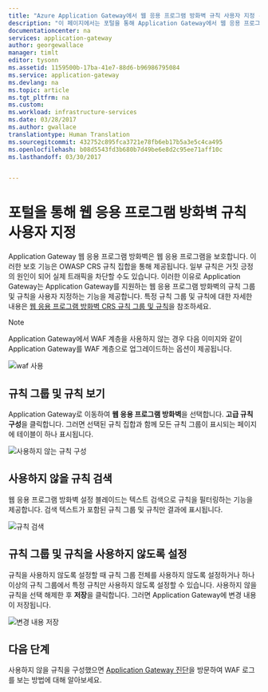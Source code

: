 ```yaml
---
title: "Azure Application Gateway에서 웹 응용 프로그램 방화벽 규칙 사용자 지정 - 포털 | Microsoft Docs"
description: "이 페이지에서는 포털을 통해 Application Gateway에서 웹 응용 프로그램 방화벽 규칙을 사용자 지정하는 방법을 설명합니다."
documentationcenter: na
services: application-gateway
author: georgewallace
manager: timlt
editor: tysonn
ms.assetid: 1159500b-17ba-41e7-88d6-b96986795084
ms.service: application-gateway
ms.devlang: na
ms.topic: article
ms.tgt_pltfrm: na
ms.custom: 
ms.workload: infrastructure-services
ms.date: 03/28/2017
ms.author: gwallace
translationtype: Human Translation
ms.sourcegitcommit: 432752c895fca3721e78fb6eb17b5a3e5c4ca495
ms.openlocfilehash: b08d5543fd3b680b7d49be6e8d2c95ee71aff10c
ms.lasthandoff: 03/30/2017


---
```


# <a name="customize-web-application-firewall-rules-through-the-portal"></a>포털을 통해 웹 응용 프로그램 방화벽 규칙 사용자 지정

Application Gateway 웹 응용 프로그램 방화벽은 웹 응용 프로그램을 보호합니다. 이러한 보호 기능은 OWASP CRS 규칙 집합을 통해 제공됩니다. 일부 규칙은 거짓 긍정의 원인이 되어 실제 트래픽을 차단할 수도 있습니다.  이러한 이유로 Application Gateway는 Application Gateway를 지원하는 웹 응용 프로그램 방화벽의 규칙 그룹 및 규칙을 사용자 지정하는 기능을 제공합니다. 특정 규칙 그룹 및 규칙에 대한 자세한 내용은 [웹 응용 프로그램 방화벽 CRS 규칙 그룹 및 규칙](application-gateway-crs-rulegroups-rules.md)을 참조하세요.

>[!NOTE]
> Application Gateway에서 WAF 계층을 사용하지 않는 경우 다음 이미지와 같이 Application Gateway를 WAF 계층으로 업그레이드하는 옵션이 제공됩니다.

![waf 사용][fig1]

## <a name="view-rule-groups-and-rules"></a>규칙 그룹 및 규칙 보기

Application Gateway로 이동하여 **웹 응용 프로그램 방화벽**을 선택합니다.  **고급 규칙 구성**을 클릭합니다.  그러면 선택된 규칙 집합과 함께 모든 규칙 그룹이 표시되는 페이지에 테이블이 하나 표시됩니다.

![사용하지 않는 규칙 구성][1]

## <a name="search-for-rules-to-disable"></a>사용하지 않을 규칙 검색

웹 응용 프로그램 방화벽 설정 블레이드는 텍스트 검색으로 규칙을 필터링하는 기능을 제공합니다. 검색 텍스트가 포함된 규칙 그룹 및 규칙만 결과에 표시됩니다.

![규칙 검색][2]

## <a name="disable-rule-groups-and-rules"></a>규칙 그룹 및 규칙을 사용하지 않도록 설정

규칙을 사용하지 않도록 설정할 때 규칙 그룹 전체를 사용하지 않도록 설정하거나 하나 이상의 규칙 그룹에서 특정 규칙만 사용하지 않도록 설정할 수 있습니다.  사용하지 않을 규칙을 선택 해제한 후 **저장**을 클릭합니다.  그러면 Application Gateway에 변경 내용이 저장됩니다.

![변경 내용 저장][3]

## <a name="next-steps"></a>다음 단계

사용하지 않을 규칙을 구성했으면 [Application Gateway 진단](application-gateway-diagnostics.md#diagnostic-logging)을 방문하여 WAF 로그를 보는 방법에 대해 알아보세요.

[fig1]: ./media/application-gateway-customize-waf-rules-portal/1.png
[1]: ./media/application-gateway-customize-waf-rules-portal/figure1.png
[2]: ./media/application-gateway-customize-waf-rules-portal/figure2.png
[3]: ./media/application-gateway-customize-waf-rules-portal/figure3.png
